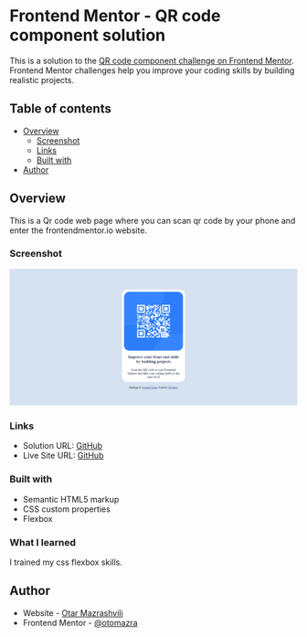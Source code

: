 # Frontend Mentor - QR code component solution

This is a solution to the [QR code component challenge on Frontend Mentor](https://www.frontendmentor.io/challenges/qr-code-component-iux_sIO_H). Frontend Mentor challenges help you improve your coding skills by building realistic projects. 

## Table of contents

- [Overview](#overview)
  - [Screenshot](#screenshot)
  - [Links](#links)
  - [Built with](#built-with)
- [Author](#author)
## Overview

This is a Qr code web page where you can scan qr code by your phone and enter the frontendmentor.io website.

### Screenshot

![](./screenshot.png)


### Links

- Solution URL: [GitHub](https://github.com/otomazra/QR-code)
- Live Site URL: [GitHub](https://otomazra.github.io/QR-code)

### Built with

- Semantic HTML5 markup
- CSS custom properties
- Flexbox


### What I learned

I trained my css flexbox skills.


## Author

- Website - [Otar Mazrashvili](https://otomazra.github.io/personal-website-bootstrap)
- Frontend Mentor - [@otomazra](https://www.frontendmentor.io/profile/otomazra)

